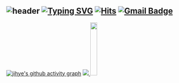![header](https://capsule-render.vercel.app/api?type=venom&color=timeGradient&height=300&section=header&text=Hello!&fontSize=90)
[![Typing SVG](https://readme-typing-svg.demolab.com?font=Crimson+Text&size=35&pause=1000&color=14142CA9&random=false&width=435&lines=Welcome+to+my+Github;My+name+is+jihye-Ha)](https://git.io/typing-svg)
[![Hits](https://hits.seeyoufarm.com/api/count/incr/badge.svg?url=https%3A%2F%2Fgithub.com%2Fjihye046%2Fhit-counter&count_bg=%234E4F4D&title_bg=%23B875DB&icon=&icon_color=%23E7E7E7&title=%E2%AD%90+hits++&edge_flat=false)](https://hits.seeyoufarm.com) [![Gmail Badge](https://img.shields.io/badge/Gmail-d14836?style=flat-square&logo=Gmail&logoColor=white&link=mailto:songg046@gmail.com)](mailto:songg046@gmail.com)   
---
[![jihye's github activity graph](https://github-readme-activity-graph.vercel.app/graph?username=jihye046&theme=nord)](https://github.com/jihye046/github-readme-activity-graph)
<a href="s">
  <img src="https://github-readme-stats.vercel.app/api/top-langs/?username=jihye046&exclude_repo=jihye046.github.io&layout=compact&theme=dracula" />
</a>
<a href="s">
  <img src="https://github-readme-stats.vercel.app/api?username=jihye046&theme=dracula&show_icons=true&hide=contribs,prs" width="19%" />
</a>














<!--
**jihye046/jihye046** is a ✨ _special_ ✨ repository because its `README.md` (this file) appears on your GitHub profile.

Here are some ideas to get you started:

- 🔭 I’m currently working on ...
- 🌱 I’m currently learning ...
- 👯 I’m looking to collaborate on ...
- 🤔 I’m looking for help with ...
- 💬 Ask me about ...
- 📫 How to reach me: ...
- 😄 Pronouns: ...
- ⚡ Fun fact: ...
-->

